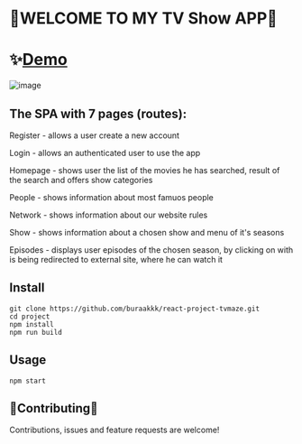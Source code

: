 # 👋WELCOME TO MY TV Show APP👋
# ✨[Demo](https://tv-shows-project.herokuapp.com)


![image](https://user-images.githubusercontent.com/50028862/130572397-fc138661-119c-48f7-beb0-0728d2a93c18.png)

## The SPA with 7 pages (routes):

Register - allows a user create a new account

Login - allows an authenticated user to use the app

Homepage - shows user the list of the movies he has searched, result of the search and offers show categories

People - shows information about most famuos people

Network - shows information about our website rules

Show - shows information about a chosen show and menu of it's seasons

Episodes - displays user episodes of the chosen season, by clicking on with is being redirected to external site, where he can watch it

## Install
```
git clone https://github.com/buraakkk/react-project-tvmaze.git
cd project
npm install 
npm run build
```
## Usage
```
npm start
```
## 🤝Contributing🤝
Contributions, issues and feature requests are welcome!


